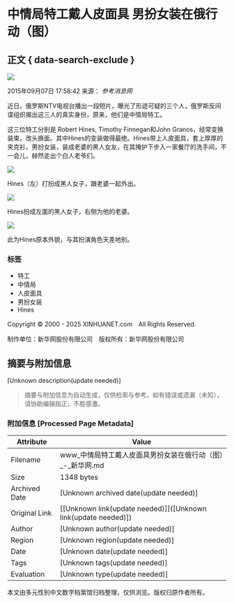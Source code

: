 # 中情局特工戴人皮面具 男扮女装在俄行动（图）

## 正文 { data-search-exclude }


![](http://www.xinhuanet.com/imgs2015/xhwxlogo300.jpg)

2015年09月07日 17:58:42 来源： *参考消息网*

近日，俄罗斯NTV电视台播出一段短片，曝光了形迹可疑的三个人，俄罗斯反间谍组织揭出这三人的真实身份，原来，他们是中情局特工。

这三位特工分别是 Robert Hines, Timothy Finnegan和John Granos，经常变换装束，改头换面。其中Hines的变装做得最绝。Hines带上人皮面具，套上厚厚的夹克衫，男扮女装，装成老婆的黑人女友，在其掩护下步入一家餐厅的洗手间，不一会儿，赫然走出个白人老爷们。

![](http://www.xinhuanet.com/world/2015-09/07/ewm_1282044311n.jpg)

Hines（左）打扮成黑人女子，跟老婆一起外出。

![](http://128204431_14416193877291n.jpg)

Hines扮成左面的黑人女子，右侧为他的老婆。

![](http://128204431_14416193880851n.jpg)

此为Hines原本外貌，与其扮演角色天差地别。

### 标签
- 特工
- 中情局
- 人皮面具
- 男扮女装
- Hines

Copyright © 2000 - 2025 XINHUANET.com　All Rights Reserved.

制作单位：新华网股份有限公司　版权所有：新华网股份有限公司
<!-- tcd_original_link http://www.xinhuanet.com/world/2015-09/07/c_128204431.htm -->


## 摘要与附加信息

<!-- tcd_abstract -->
[Unknown description(update needed)]
<!-- tcd_abstract_end -->

> 摘要与附加信息为自动生成，仅供检索与参考。如有错误或遗漏（未知），请协助编辑指正，不胜感激。

### 附加信息 [Processed Page Metadata]

| Attribute       | Value                                  |
|-----------------|----------------------------------------|
| Filename        | www_中情局特工戴人皮面具男扮女装在俄行动（图）_-_新华网.md                             |
| Size            | 1348 bytes                           |
| Archived Date   | [Unknown archived date(update needed)]                             |
| Original Link   | [[Unknown link(update needed)]]([Unknown link(update needed)])                       |
| Author          | [Unknown author(update needed)]                               |
| Region          | [Unknown region(update needed)]                               |
| Date            | [Unknown date(update needed)]                                 |
| Tags            | [Unknown tags(update needed)]                                 |
| Evaluation            | [Unknown type(update needed)]                                 |
<!-- tcd_table_end -->

本文由多元性别中文数字档案馆归档整理，仅供浏览。版权归原作者所有。

